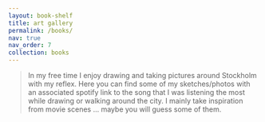 ```yaml
---
layout: book-shelf
title: art gallery
permalink: /books/
nav: true
nav_order: 7
collection: books
---
```


> In my free time I enjoy drawing and taking pictures around Stockholm with my reflex. Here you can find some of my sketches/photos with an associated spotify link to the song that I was listening the most while drawing or walking around the city. I mainly take inspiration from movie scenes ...  maybe you will guess some of them. 


